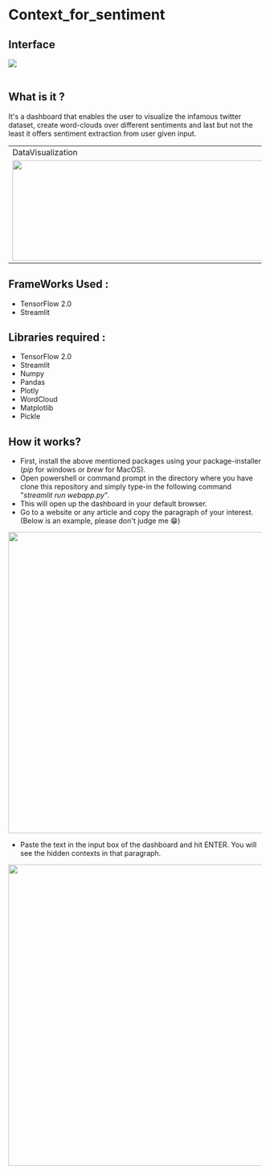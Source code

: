 # Context_for_sentiment

## Interface 
![](https://user-images.githubusercontent.com/56304060/97831741-f0a7e680-1cf6-11eb-949a-8f80eaf17abd.png)
<br></br>
## What is it ?

It's a dashboard that enables the user to visualize the infamous twitter dataset, create word-clouds over different sentiments and last but not the least it offers sentiment extraction from user given input.

<table>
  <tr>
    <td>DataVisualization</td>
     <td>WordCloud</td>
  </tr>
  <tr>
    <td><img src="https://user-images.githubusercontent.com/56304060/97831700-d968f900-1cf6-11eb-8193-50d813c5cfc3.png" width=500 height=200></td>
    <td><img src="https://user-images.githubusercontent.com/56304060/97831697-d79f3580-1cf6-11eb-878c-803199fd3183.png" width=500 height=200></td>
  </tr>
 </table>


## FrameWorks Used : 
* TensorFlow 2.0 
* Streamlit

## Libraries required :
* TensorFlow 2.0 
* Streamlit
* Numpy
* Pandas
* Plotly
* WordCloud
* Matplotlib
* Pickle

## How it works?
* First, install the above mentioned packages using your package-installer (*pip* for windows or *brew* for MacOS).
* Open powershell or command prompt in the directory where you have clone this repository and simply type-in the following command "*streamlit run webapp.py*".
* This will open up the dashboard in your default browser. 
* Go to a website or any article and copy the paragraph of your interest. (Below is an example, please don't judge me 😁)

<img src="https://user-images.githubusercontent.com/56304060/97831677-c5bd9280-1cf6-11eb-8da2-503881993c89.png" width=1000 height=600>

* Paste the text in the input box of the dashboard and hit ENTER. You will see the hidden contexts in that paragraph.
<img src="https://user-images.githubusercontent.com/56304060/97831571-6eb7bd80-1cf6-11eb-9434-2059ccd2e256.png" width=1000 height=600>

<br></br>

